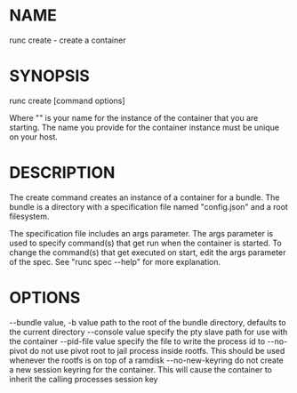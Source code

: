 # NAME
   runc create - create a container

# SYNOPSIS
   runc create [command options] <container-id>

Where "<container-id>" is your name for the instance of the container that you
are starting. The name you provide for the container instance must be unique on
your host.

# DESCRIPTION
   The create command creates an instance of a container for a bundle. The bundle
is a directory with a specification file named "config.json" and a root
filesystem.

The specification file includes an args parameter. The args parameter is used
to specify command(s) that get run when the container is started. To change the
command(s) that get executed on start, edit the args parameter of the spec. See
"runc spec --help" for more explanation.

# OPTIONS
   --bundle value, -b value  path to the root of the bundle directory, defaults to the current directory
   --console value           specify the pty slave path for use with the container
   --pid-file value          specify the file to write the process id to
   --no-pivot                do not use pivot root to jail process inside rootfs.  This should be used whenever the rootfs is on top of a ramdisk
   --no-new-keyring          do not create a new session keyring for the container.  This will cause the container to inherit the calling processes session key
